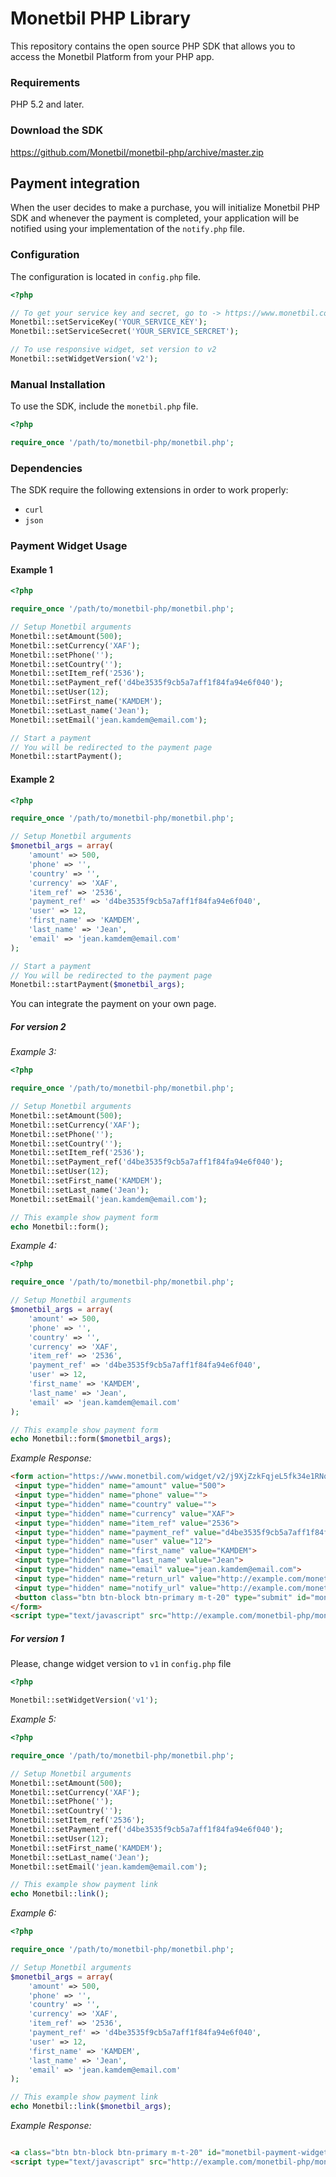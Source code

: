 # Monetbil PHP Library

This repository contains the open source PHP SDK that allows you to access the Monetbil Platform from your PHP app.

### Requirements

PHP 5.2 and later.

### Download the SDK

https://github.com/Monetbil/monetbil-php/archive/master.zip

## Payment integration

When the user decides to make a purchase, you will initialize Monetbil PHP SDK and whenever the payment is completed, your application will be notified using your implementation of the `notify.php` file.

### Configuration

The configuration is located in `config.php` file.

```php
<?php

// To get your service key and secret, go to -> https://www.monetbil.com/services
Monetbil::setServiceKey('YOUR_SERVICE_KEY');
Monetbil::setServiceSecret('YOUR_SERVICE_SERCRET');

// To use responsive widget, set version to v2
Monetbil::setWidgetVersion('v2');

```

### Manual Installation

To use the SDK, include the `monetbil.php` file.

```php
<?php

require_once '/path/to/monetbil-php/monetbil.php';

```

### Dependencies

The SDK require the following extensions in order to work properly:

* `curl`
* `json`

### Payment Widget Usage

#### Example 1

```php
<?php

require_once '/path/to/monetbil-php/monetbil.php';

// Setup Monetbil arguments
Monetbil::setAmount(500);
Monetbil::setCurrency('XAF');
Monetbil::setPhone('');
Monetbil::setCountry('');
Monetbil::setItem_ref('2536');
Monetbil::setPayment_ref('d4be3535f9cb5a7aff1f84fa94e6f040');
Monetbil::setUser(12);
Monetbil::setFirst_name('KAMDEM');
Monetbil::setLast_name('Jean');
Monetbil::setEmail('jean.kamdem@email.com');

// Start a payment
// You will be redirected to the payment page
Monetbil::startPayment();

```

#### Example 2

```php
<?php

require_once '/path/to/monetbil-php/monetbil.php';

// Setup Monetbil arguments
$monetbil_args = array(
    'amount' => 500,
    'phone' => '',
    'country' => '',
    'currency' => 'XAF',
    'item_ref' => '2536',
    'payment_ref' => 'd4be3535f9cb5a7aff1f84fa94e6f040',
    'user' => 12,
    'first_name' => 'KAMDEM',
    'last_name' => 'Jean',
    'email' => 'jean.kamdem@email.com'
);

// Start a payment
// You will be redirected to the payment page
Monetbil::startPayment($monetbil_args);

```

You can integrate the payment on your own page.

##### For version 2

*Example 3:*

```php
<?php

require_once '/path/to/monetbil-php/monetbil.php';

// Setup Monetbil arguments
Monetbil::setAmount(500);
Monetbil::setCurrency('XAF');
Monetbil::setPhone('');
Monetbil::setCountry('');
Monetbil::setItem_ref('2536');
Monetbil::setPayment_ref('d4be3535f9cb5a7aff1f84fa94e6f040');
Monetbil::setUser(12);
Monetbil::setFirst_name('KAMDEM');
Monetbil::setLast_name('Jean');
Monetbil::setEmail('jean.kamdem@email.com');

// This example show payment form
echo Monetbil::form();

```

*Example 4:*

```php
<?php

require_once '/path/to/monetbil-php/monetbil.php';

// Setup Monetbil arguments
$monetbil_args = array(
    'amount' => 500,
    'phone' => '',
    'country' => '',
    'currency' => 'XAF',
    'item_ref' => '2536',
    'payment_ref' => 'd4be3535f9cb5a7aff1f84fa94e6f040',
    'user' => 12,
    'first_name' => 'KAMDEM',
    'last_name' => 'Jean',
    'email' => 'jean.kamdem@email.com'
);

// This example show payment form
echo Monetbil::form($monetbil_args);

```

*Example Response:*

```html
<form action="https://www.monetbil.com/widget/v2/j9XjZzkFqjeL5fk34e1RNq98thRRwvYf" method="post" data-monetbil="form">
 <input type="hidden" name="amount" value="500">
 <input type="hidden" name="phone" value="">
 <input type="hidden" name="country" value="">
 <input type="hidden" name="currency" value="XAF">
 <input type="hidden" name="item_ref" value="2536">
 <input type="hidden" name="payment_ref" value="d4be3535f9cb5a7aff1f84fa94e6f040">
 <input type="hidden" name="user" value="12">
 <input type="hidden" name="first_name" value="KAMDEM">
 <input type="hidden" name="last_name" value="Jean">
 <input type="hidden" name="email" value="jean.kamdem@email.com">
 <input type="hidden" name="return_url" value="http://example.com/monetbil-php/monetbil/return.php">
 <input type="hidden" name="notify_url" value="http://example.com/monetbil-php/monetbil/notify.php">
 <button class="btn btn-block btn-primary m-t-20" type="submit" id="monetbil-payment-widget">Pay by Mobile Money</button>
</form>
<script type="text/javascript" src="http://example.com/monetbil-php/monetbil/assets/js/monetbil.min.js"></script>

```

##### For version 1

Please, change widget version to `v1` in `config.php` file

```php
<?php

Monetbil::setWidgetVersion('v1');

```

*Example 5:*

```php
<?php

require_once '/path/to/monetbil-php/monetbil.php';

// Setup Monetbil arguments
Monetbil::setAmount(500);
Monetbil::setCurrency('XAF');
Monetbil::setPhone('');
Monetbil::setCountry('');
Monetbil::setItem_ref('2536');
Monetbil::setPayment_ref('d4be3535f9cb5a7aff1f84fa94e6f040');
Monetbil::setUser(12);
Monetbil::setFirst_name('KAMDEM');
Monetbil::setLast_name('Jean');
Monetbil::setEmail('jean.kamdem@email.com');

// This example show payment link
echo Monetbil::link();

```

*Example 6:*

```php
<?php

require_once '/path/to/monetbil-php/monetbil.php';

// Setup Monetbil arguments
$monetbil_args = array(
    'amount' => 500,
    'phone' => '',
    'country' => '',
    'currency' => 'XAF',
    'item_ref' => '2536',
    'payment_ref' => 'd4be3535f9cb5a7aff1f84fa94e6f040',
    'user' => 12,
    'first_name' => 'KAMDEM',
    'last_name' => 'Jean',
    'email' => 'jean.kamdem@email.com'
);

// This example show payment link
echo Monetbil::link($monetbil_args);

```

*Example Response:*
```html

<a class="btn btn-block btn-primary m-t-20" id="monetbil-payment-widget" href="https://www.monetbil.com/widget/v1/j9XjZzkFqjeL5fk34e1RNq98thRRwvYf?amount=500&amp;phone=&amp;country=&amp;currency=XAF&amp;item_ref=2536&amp;payment_ref=d4be3535f9cb5a7aff1f84fa94e6f040&amp;user=12&amp;first_name=KAMDEM&amp;last_name=Jean&amp;email=jean.kamdem%40email.com&amp;return_url=http%3A%2F%2Fboorgeon.com%2Fmonetbil-php%2Fmonetbil%2Freturn.php&amp;notify_url=http%3A%2F%2Fboorgeon.com%2Fmonetbil-php%2Fmonetbil%2Fnotify.php">Pay by Mobile Money</a>
<script type="text/javascript" src="http://example.com/monetbil-php/monetbil/assets/js/monetbil-mobile-payments.js?t=1499852514"></script>

```
